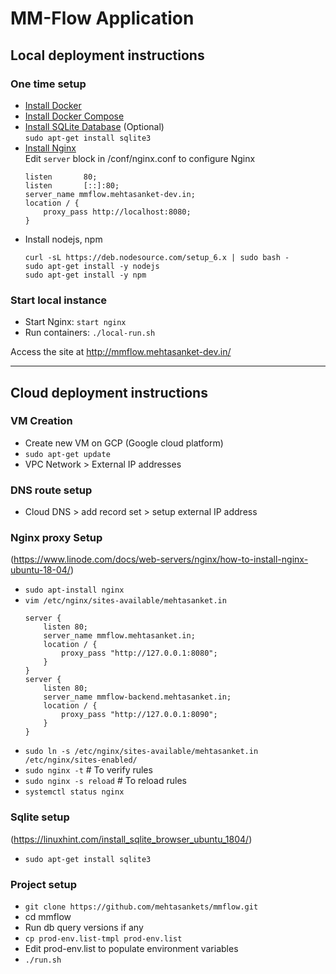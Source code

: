 # MM-Flow Application

## Local deployment instructions

### One time setup
* [Install Docker](https://docs.docker.com/engine/install/ubuntu/)
* [Install Docker Compose](https://docs.docker.com/compose/install/)
* [Install SQLite Database](https://linuxhint.com/install_sqlite_browser_ubuntu_1804/) (Optional) <br/>
  `sudo apt-get install sqlite3`
* [Install Nginx](http://nginx.org/en/docs/windows.html)<br/>
  Edit `server` block in <nginx-folder>/conf/nginx.conf to configure Nginx
  ```
  listen       80;
  listen       [::]:80;
  server_name mmflow.mehtasanket-dev.in;
  location / {
      proxy_pass http://localhost:8080;
  }
  ```
* Install nodejs, npm
  ```
  curl -sL https://deb.nodesource.com/setup_6.x | sudo bash -
  sudo apt-get install -y nodejs
  sudo apt-get install -y npm
  ```

### Start local instance
* Start Nginx: `start nginx`
* Run containers: `./local-run.sh`

Access the site at http://mmflow.mehtasanket-dev.in/

---

## Cloud deployment instructions

### VM Creation
* Create new VM on GCP (Google cloud platform)
* `sudo apt-get update`
* VPC Network > External IP addresses

### DNS route setup
* Cloud DNS > add record set > setup external IP address

### Nginx proxy Setup
(https://www.linode.com/docs/web-servers/nginx/how-to-install-nginx-ubuntu-18-04/)
* `sudo apt-install nginx`
* `vim /etc/nginx/sites-available/mehtasanket.in`
  ```
  server {
      listen 80;
      server_name mmflow.mehtasanket.in;
      location / {
          proxy_pass "http://127.0.0.1:8080";
      }
  }
  server {
      listen 80;
      server_name mmflow-backend.mehtasanket.in;
      location / {
          proxy_pass "http://127.0.0.1:8090";
      }
  }
  ```
* `sudo ln -s /etc/nginx/sites-available/mehtasanket.in /etc/nginx/sites-enabled/`
* `sudo nginx -t` # To verify rules
* `sudo nginx -s reload` 	# To reload rules
* `systemctl status nginx`

### Sqlite setup
(https://linuxhint.com/install_sqlite_browser_ubuntu_1804/)
* `sudo apt-get install sqlite3`

### Project setup
* `git clone https://github.com/mehtasankets/mmflow.git`
* cd mmflow
* Run db query versions if any
* `cp prod-env.list-tmpl prod-env.list`
* Edit prod-env.list to populate environment variables
* `./run.sh`